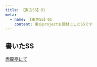 ```yaml
---
title: 【東方SS】01
meta:
  - name: 【東方SS】01
    content: 東方projectを題材にしたSSです
---
```

## 書いたSS
 [赤龍亭にて](/赤龍亭にて.html "赤龍亭にて")


